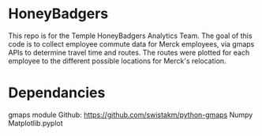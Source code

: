 HoneyBadgers
============
This repo is for the Temple HoneyBadgers Analytics Team.
The goal of this code is to collect employee commute data for Merck
employees, via gmaps APIs to determine travel time and routes. The routes were plotted for each employee to the different possible locations for Merck's relocation. 

Dependancies
============
gmaps module Github: https://github.com/swistakm/python-gmaps
Numpy
Matplotlib.pyplot

